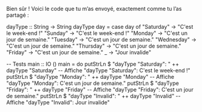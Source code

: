 Bien sûr ! Voici le code que tu m’as envoyé, exactement comme tu l’as partagé :

dayType :: String -> String
dayType day = case day of
    "Saturday" -> "C'est le week-end !"
    "Sunday"   -> "C'est le week-end !"
    "Monday"   -> "C'est un jour de semaine."
    "Tuesday"  -> "C'est un jour de semaine."
    "Wednesday" -> "C'est un jour de semaine."
    "Thursday" -> "C'est un jour de semaine."
    "Friday"   -> "C'est un jour de semaine."
    _          -> "Jour invalide"

-- Tests
main :: IO ()
main = do
    putStrLn $ "dayType \"Saturday\": " ++ dayType "Saturday"    -- Affiche "dayType \"Saturday\": C'est le week-end !"
    putStrLn $ "dayType \"Monday\": " ++ dayType "Monday"        -- Affiche "dayType \"Monday\": C'est un jour de semaine."
    putStrLn $ "dayType \"Friday\": " ++ dayType "Friday"        -- Affiche "dayType \"Friday\": C'est un jour de semaine."
    putStrLn $ "dayType \"Invalid\": " ++ dayType "Invalid"      -- Affiche "dayType \"Invalid\": Jour invalide"

